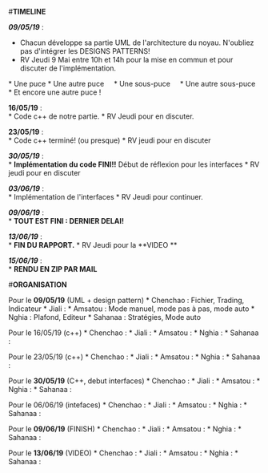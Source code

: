 #__TIMELINE__


  _**09/05/19**_ :  
* Chacun développe sa partie UML de l'architecture du noyau. N'oubliez pas d'intégrer les DESIGNS PATTERNS!
* RV Jeudi 9 Mai entre 10h et 14h pour la mise en commun et pour discuter de l'implémentation.
 
* Une puce
* Une autre puce
    * Une sous-puce
    * Une autre sous-puce
* Et encore une autre puce !

  **16/05/19** :  
                * Code c++ de notre partie.
                * RV Jeudi pour en discuter.
              
  **23/05/19** :  
                  * Code c++ terminé! (ou presque)
                  * RV jeudi pour en discuter
  
  _**30/05/19**_ :  
                  * **Implémentation du code FINI!!** Début de réflexion pour les interfaces
                  * RV jeudi pour en discuter
  
  _**03/06/19**_ :  
                  * Implémentation de l'interfaces
                  * RV Jeudi pour continuer.
  
_**09/06/19**_ :  
                  * **TOUT EST FINI : DERNIER DELAI!**
  
_**13/06/19**_ :  
                * **FIN DU RAPPORT.** 
                * RV Jeudi pour la **VIDEO **
  
_**15/06/19**_ :  
                * **RENDU EN ZIP PAR MAIL**



#__ORGANISATION__


Pour le **09/05/19** (UML + design pattern)
         * Chenchao : Fichier, Trading, Indicateur
         * Jiali    : 
         * Amsatou  : Mode manuel, mode pas à pas, mode auto
         * Nghia    : Plafond, Editeur
         * Sahanaa  : Stratégies, Mode auto
 
Pour le 16/05/19 (c++)
         * Chenchao :
         * Jiali    :
         * Amsatou  :
         * Nghia    :
         * Sahanaa  :

Pour le 23/05/19 (c++)
         * Chenchao :
         * Jiali    :
         * Amsatou  :
         * Nghia    :
         * Sahanaa  :

Pour le **30/05/19** (C++, debut interfaces)
         * Chenchao :
         * Jiali    :
         * Amsatou  :
         * Nghia    :
         * Sahanaa  :

Pour le 06/06/19 (intefaces)
         * Chenchao :
         * Jiali    :
         * Amsatou  :
         * Nghia    :
         * Sahanaa  :
         
Pour le **09/06/19** (FINISH)
         * Chenchao :
         * Jiali    :
         * Amsatou  :
         * Nghia    :
         * Sahanaa  :
         
 Pour le **13/06/19** (VIDEO)
         * Chenchao :
         * Jiali    :
         * Amsatou  :
         * Nghia    :
         * Sahanaa  :
